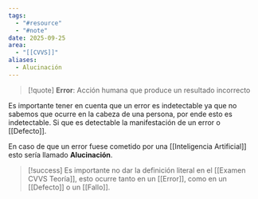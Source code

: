 ```yaml
---
tags:
  - "#resource"
  - "#note"
date: 2025-09-25
area:
  - "[[CVVS]]"
aliases:
  - Alucinación
---
```

> [!quote]
> **Error**: Acción humana que produce un resultado incorrecto

 Es importante tener en cuenta que un error es indetectable ya que no sabemos que ocurre en la cabeza de una persona, por ende esto es indetectable. Si que es detectable la manifestación de un error o [[Defecto]].
 
En caso de que un error fuese cometido por una [[Inteligencia Artificial]] esto sería llamado **Alucinación**.

> [!success]
>  Es importante no dar la definición literal en el [[Examen CVVS Teoría]], esto ocurre tanto en un [[Error]], como en un [[Defecto]] o un [[Fallo]].